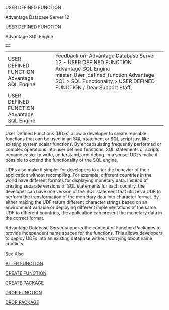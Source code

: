 USER DEFINED FUNCTION




Advantage Database Server 12  

USER DEFINED FUNCTION

Advantage SQL Engine

|  |
| --- |
|  |

|  |  |  |  |  |
| --- | --- | --- | --- | --- |
| USER DEFINED FUNCTION  Advantage SQL Engine |  |  | Feedback on: Advantage Database Server 12 - USER DEFINED FUNCTION Advantage SQL Engine master\_User\_defined\_function Advantage SQL > SQL Functionality > USER DEFINED FUNCTION / Dear Support Staff, |  |
| USER DEFINED FUNCTION  Advantage SQL Engine |  |  |  |  |

User Defined Functions (UDFs) allow a developer to create reusable functions that can be used in an SQL statement or SQL script just like existing system scalar functions. By encapsulating frequently performed or complex operations into user defined functions, SQL statements or scripts become easier to write, understand, and debug. In a sense, UDFs make it possible to extend the functionality of the SQL engine.

UDFs also make it simpler for developers to alter the behavior of their application without recompiling. For example, different countries in the world have different formats for displaying monetary data. Instead of creating separate versions of SQL statements for each country, the developer can have one version of the SQL statement that utilizes a UDF to perform the transformation of the monetary data into character format. By either making the UDF return different character strings based on an environment variable or deploying different implementations of the same UDF to different countries, the application can present the monetary data in the correct format.

Advantage Database Server supports the concept of Function Packages to provide independent name spaces for the functions. This allows developers to deploy UDFs into an existing database without worrying about name conflicts.

See Also

[ALTER FUNCTION](master_alter_function.htm)

[CREATE FUNCTION](master_create_function.htm)

[CREATE PACKAGE](master_create_package.htm)

[DROP FUNCTION](master_drop_function.htm)

[DROP PACKAGE](master_drop_package.htm)